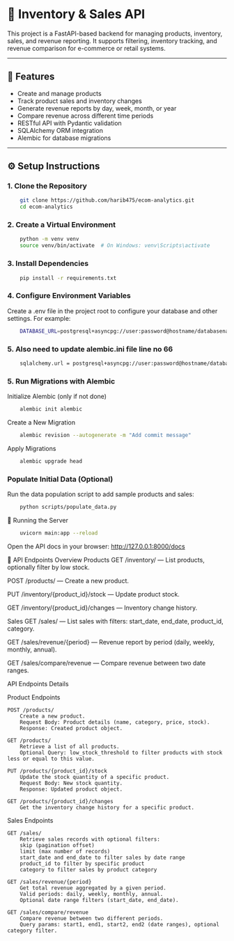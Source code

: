# 🛒 Inventory & Sales API

This project is a FastAPI-based backend for managing products, inventory, sales, and revenue reporting. It supports filtering, inventory tracking, and revenue comparison for e-commerce or retail systems.

---

## 🚀 Features

- Create and manage products
- Track product sales and inventory changes
- Generate revenue reports by day, week, month, or year
- Compare revenue across different time periods
- RESTful API with Pydantic validation
- SQLAlchemy ORM integration
- Alembic for database migrations

---


## ⚙️ Setup Instructions

### 1. Clone the Repository

```bash
    git clone https://github.com/harib475/ecom-analytics.git
    cd ecom-analytics
```

### 2. Create a Virtual Environment
```bash
    python -m venv venv
    source venv/bin/activate  # On Windows: venv\Scripts\activate
```

### 3. Install Dependencies
```bash
    pip install -r requirements.txt
```

### 4. Configure Environment Variables
Create a .env file in the project root to configure your database and other settings. For example:
```bash
    DATABASE_URL=postgresql+asyncpg://user:password@hostname/databasename
```
### 5. Also need to update alembic.ini file line no 66
```bash
    sqlalchemy.url = postgresql+asyncpg://user:password@hostname/databasename
```

### 5. Run Migrations with Alembic
Initialize Alembic (only if not done)
```bash
    alembic init alembic
```

Create a New Migration
```bash
    alembic revision --autogenerate -m "Add commit message"
```

Apply Migrations
```bash
    alembic upgrade head
```


### Populate Initial Data (Optional)
Run the data population script to add sample products and sales:
```bash
    python scripts/populate_data.py
```

🚀 Running the Server
```bash
    uvicorn main:app --reload
```
Open the API docs in your browser:
http://127.0.0.1:8000/docs


📘 API Endpoints Overview
Products
GET /inventory/ — List products, optionally filter by low stock.

POST /products/ — Create a new product.

PUT /inventory/{product_id}/stock — Update product stock.

GET /inventory/{product_id}/changes — Inventory change history.

Sales
GET /sales/ — List sales with filters: start_date, end_date, product_id, category.

GET /sales/revenue/{period} — Revenue report by period (daily, weekly, monthly, annual).

GET /sales/compare/revenue — Compare revenue between two date ranges.

API Endpoints Details

Product Endpoints



    POST /products/
        Create a new product.
        Request Body: Product details (name, category, price, stock).
        Response: Created product object.

    GET /products/
        Retrieve a list of all products.
        Optional Query: low_stock_threshold to filter products with stock less or equal to this value.

    PUT /products/{product_id}/stock
        Update the stock quantity of a specific product.
        Request Body: New stock quantity.
        Response: Updated product object.

    GET /products/{product_id}/changes
        Get the inventory change history for a specific product.

Sales Endpoints



    GET /sales/
        Retrieve sales records with optional filters:
        skip (pagination offset)
        limit (max number of records)
        start_date and end_date to filter sales by date range
        product_id to filter by specific product
        category to filter sales by product category

    GET /sales/revenue/{period}
        Get total revenue aggregated by a given period.
        Valid periods: daily, weekly, monthly, annual.
        Optional date range filters (start_date, end_date).

    GET /sales/compare/revenue
        Compare revenue between two different periods.
        Query params: start1, end1, start2, end2 (date ranges), optional category filter.